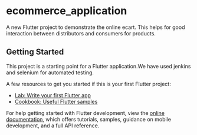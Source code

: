 # ecommerce_application

A new Flutter project to demonstrate the online ecart. This helps for good interaction between distributors and consumers for products.

## Getting Started

This project is a starting point for a Flutter application.We have used jenkins and selenium for automated testing.

A few resources to get you started if this is your first Flutter project:

- [Lab: Write your first Flutter app](https://docs.flutter.dev/get-started/codelab)
- [Cookbook: Useful Flutter samples](https://docs.flutter.dev/cookbook)

For help getting started with Flutter development, view the
[online documentation](https://docs.flutter.dev/), which offers tutorials,
samples, guidance on mobile development, and a full API reference.
